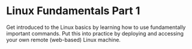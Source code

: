 # Linux Fundamentals Part 1

Get introduced to the Linux basics by learning how to use fundamentally important commands. Put this into practice by deploying and accessing your own remote (web-based) Linux machine.